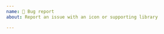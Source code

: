 ```yaml
---
name: 🐛 Bug report
about: Report an issue with an icon or supporting library

---
```


<!-- 
>> Make sure you searched opened issues! <<

If an icon is on the site it does not mean it has
been released. https://materialdesignicons.com/history/light
-->